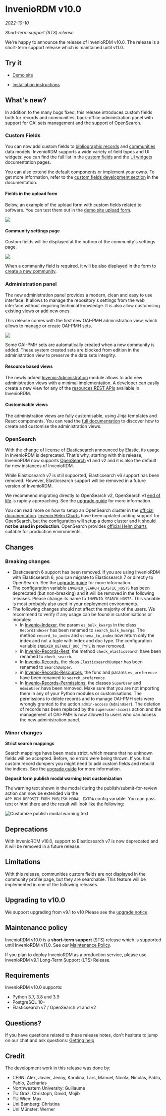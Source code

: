 # InvenioRDM v10.0

_2022-10-10_

_Short-term support (STS) release_

We're happy to announce the release of InvenioRDM v10.0. The release is a short-term support release which is maintained until v11.0.

## Try it

- [Demo site](https://inveniordm.web.cern.ch)

- [Installation instructions](https://inveniordm.docs.cern.ch/install/)

## What's new?

In addition to the many bugs fixed, this release introduces custom fields both for records and communities, back-office administration panel with support for OAI sets management and the support of OpenSearch.

### Custom Fields

You can now add custom fields to [bibliographic records](https://inveniordm.docs.cern.ch/customize/custom_fields/records/) and [communities](https://inveniordm.docs.cern.ch/customize/custom_fields/communities/) data models. InvenioRDM supports a wide variety of field types and UI widgets: you can find the full list in the [custom fields](https://inveniordm.docs.cern.ch/customize/custom_fields/records/#reference) and the [UI widgets](https://inveniordm.docs.cern.ch/reference/widgets/) documentation pages.

You can also extend the default components or implement your owns. To get more information, refer to the [custom fields development section](https://inveniordm.docs.cern.ch/develop/topics/custom_fields/) in the documentation.

#### Fields in the upload form

Below, an example of the upload form with custom fields related to software. You can test them out in the [demo site upload form](https://inveniordm.web.cern.ch/uploads/new).

![](img/../v10.0/custom_fields.png)

#### Community settings page

Custom fields will be displayed at the bottom of the community's settings page.

![](img/../v10.0/custom_fields_communities.png)

When a community field is required, it will be also displayed in the form to [create a new community](https://inveniordm.web.cern.ch/communities/new).

### Administration panel

The new administration panel provides a modern, clean and easy to use interface. It allows to manage the repository's settings from the web interface without requiring technical knowledge. It is also allow customising existing views or add new ones.

This release comes with the first new OAI-PMH administration view, which allows to manage or create OAI-PMH sets.

![](img/../v10.0/backoffice_oai_sets.png)

Some OAI-PMH sets are automatically created when a new community is added. These system created sets are blocked from edition in the administration view to preserve the data sets integrity.

#### Resource based views

The newly added [Invenio-Administration](https://github.com/inveniosoftware/invenio-administration) module allows to add new administration views with a minimal implementation. A developer can easily create a new view for any of the [resources REST APIs](../../develop/topics/resource.md) available in InvenioRDM.

#### Customisable views

The administration views are fully customisable, using Jinja templates and React components. You can read the [full documentation](../../develop/topics/administration_panel.md) to discover how to create and customise the administration views.

### OpenSearch

With the [change of license of Elasticsearch](https://www.elastic.co/pricing/faq/licensing) announced by Elastic, its usage in InvenioRDM is deprecated. That's why, starting with this release, InvenioRDM now supports [OpenSearch](https://www.opensearch.org/) v1 and v2 and it is also the default for new instances of InvenioRDM.

While Elasticsearch v7 is still supported, Elasticsearch v6 support has been removed. However, Elasticsearch support will be removed in a future version of InvenioRDM.

We recommend migrating directly to OpenSearch v2, OpenSearch v1 [end of life](https://endoflife.date/opensearch) is rapidly approaching. See the [upgrade guide](../upgrading/upgrade-v10.0.md) for more information.

You can read more on how to setup an OpenSearch cluster in the [official documentation](https://opensearch.org/docs/latest/opensearch/install/index/). [Invenio Helm Charts](https://github.com/inveniosoftware/helm-invenio/) have been updated adding support for OpenSearch, but the configuration will setup a demo cluster and it should **not be used in production**. OpenSearch provides [official Helm charts]((https://opensearch.org/docs/latest/opensearch/install/helm/)) suitable for production environments.

## Changes

### Breaking changes

- Elasticsearch 6 support has been removed. If you are using InvenioRDM with Elasticsearch 6, you can migrate to Elasticsearch 7 or directly to OpenSearch. See the [upgrade guide](../upgrading/upgrade-v10.0.md) for more information.
- The configuration variable `INVENIO_SEARCH_ELASTIC_HOSTS` has been deprecated (but non-breaking) and it will be removed in the following releases. Please change its name to `INVENIO_SEARCH_HOSTS`. This variable is most probably also used in your deployment environments.
- The following changes should not affect the majority of the users. We recommend to verify if any usage can be found in customisations or modules:
  - In [Invenio-Indexer](https://github.com/inveniosoftware/invenio-indexer), the param `es_bulk_kwargs` in the class `RecordIndexer` has been renamed to `search_bulk_kwargs`. The method `record_to_index` and `schema_to_index` now return only the index and not a tuple with index and doc type. The configuration variable `INDEXER_DEFAULT_DOC_TYPE` is now removed.
  - In [Invenio-Records-Rest](https://github.com/inveniosoftware/invenio-records-rest), the method `check_elasticsearch` have been renamed to `check_search`.
  - In [Invenio-Records](https://github.com/inveniosoftware/invenio-records), the class `ElasticsearchDumper` has been renamed to `SearchDumper`.
  - in [Invenio-Records-Resources](https://github.com/inveniosoftware/invenio-records-resources), the func and params `es_preference` have been renamed to `search_preference`.
  - In [Invenio-Records-Permissions](https://github.com/inveniosoftware/invenio-records-permissions), the classes `SuperUser` and `AdminUser` have been removed. Make sure that you are not importing them in any of your Python modules or customisations. The permissions to delete records and to manage OAI-PMH sets were wrongly granted to the action `admin-access` (`AdminUser`). The deletion of records has been replaced by the `superuser-access` action and the management of OAI-PMH is now allowed to users who can access the new administration panel.

### Minor changes

**Strict search mappings**

Search mappings have been made strict, which means that no unknown fields will be accepted. Before, no errors were being thrown. If you had custom record dumpers you might need to add custom fields and rebuild the indices. See the [upgrade guide](../upgrading/upgrade-v10.0.md) for more information.

**Deposit form publish modal warning text customization**

The warning text shown in the modal during the publish/submit-for-review action can now be extended via the `APP_RDM_DEPOSIT_FORM_PUBLISH_MODAL_EXTRA` config variable. You can pass text or html there and the result will look like the following:

![Customize publish modal warning text](./v10.0/publish_modal_text_customize.png)

## Deprecations

With InvenioRDM v10.0, support to Elasticsearch v7 is now deprecated and it will be removed in a future release.

## Limitations

With this release, communities custom fields are not displayed in the community profile page, but they are searchable. This feature will be implemented in one of the following releases.

## Upgrading to v10.0

We support upgrading from v9.1 to v10 Please see the [upgrade notice](../upgrading/upgrade-v10.0.md).

## Maintenance policy

InvenioRDM v10.0 is a **short-term support** (STS) release which is supported until InvenioRDM v11.0. See our [Maintenance Policy](../maintenance-policy.md).

If you plan to deploy InvenioRDM as a production service, please use InvenioRDM v9.1 Long-Term Support (LTS) Release.

## Requirements

InvenioRDM v10.0 supports:

- Python 3.7, 3.8 and 3.9
- PostgreSQL 10+
- Elasticsearch v7 / OpenSearch v1 and v2

## Questions?

If you have questions related to these release notes, don't hesitate to jump on our chat and ask questions: [Getting help](../../develop/getting-started/help.md)

## Credit

The development work in this release was done by:

- CERN: Alex, Javier, Jenny, Karolina, Lars, Manuel, Nicola, Nicolas, Pablo, Pablo, Zacharias
- Northwestern University: Guillaume
- TU Graz: Christoph, David, Mojib
- TU Wien: Max
- Uni Bamberg: Christina
- Uni Münster: Werner
